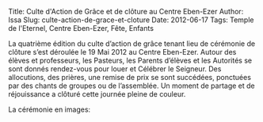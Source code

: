 Title: Culte d'Action de Grâce et de clôture au Centre Eben-Ezer
Author: Issa
Slug: culte-action-de-grace-et-cloture
Date: 2012-06-17
Tags: Temple de l'Eternel, Centre Eben-Ezer, Fête, Enfants

La quatrième édition du culte d’action de grâce tenant lieu de cérémonie de
clôture s’est déroulée le 19 Mai 2012 au Centre Eben-Ezer.
Autour des élèves et professeurs, les Pasteurs, les Parents d’élèves et les
Autorités se sont donnés rendez-vous pour louer et Célébrer le Seigneur. Des
allocutions, des prières, une remise de prix se sont succédées, ponctuées par
des chants de groupes ou de l’assemblée.
Un moment de partage et de réjouissance a clôturé cette journée pleine de
couleur.

La cérémonie en images:
<div id="set:72157630076739526" class="galleria"></div>
